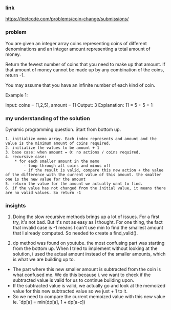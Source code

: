 ### link
https://leetcode.com/problems/coin-change/submissions/

### problem
You are given an integer array coins representing coins of different denominations and an integer amount representing a total amount of money.

Return the fewest number of coins that you need to make up that amount. If that amount of money cannot be made up by any combination of the coins, return -1.

You may assume that you have an infinite number of each kind of coin.

Example 1:

Input: coins = [1,2,5], amount = 11
Output: 3
Explanation: 11 = 5 + 5 + 1

### my understanding of the solution
Dynamic programming question. Start from bottom up.

    1. initialize memo array. Each index represents and amount and the value is the minimum amount of coins required.
    2. initialize the values to be amount + 1
    3. base case: when amount = 0: no actions / coins required.
    4. recursive case: 
        * for each smaller amount in the memo
            - loop through all coins and minus off
            - if the result is valid, compare this new action + the value of the difference with the current value of this amount. the smaller one is the new value for the amount
    5. return the value for the amount we actually want to find.
    6. if the value has not changed from the initial value, it means there are no valid values. So return -1


### insights
1. Doing the slow recursive methods brings up a lot of issues. For a first try, it's not bad. But it's not as easy as I thought. For one thing, the fact that invalid case is -1 means I can't use min to find the smallest amount that I already computed. So needed to create a find_valid().

2. dp method was found on youtube. the most confusing part was starting from the bottom up. When I tried to implement without looking at the solution, i used the actual amount instead of the smaller amounts, which is what we are building up to.
- The part where this new smaller amount is subtracted from the coin is what confused me. We do this because i. we want to check if the subtracted value is valid for us to continue building upon. 
- If the subtracted value is valid, we actually go and look at the memoized value for this new subtracted value so we just + 1 to it.
- So we need to compare the current memoized value with this new value ie. `dp[a] = min(dp[a], 1 + dp[a-c])
